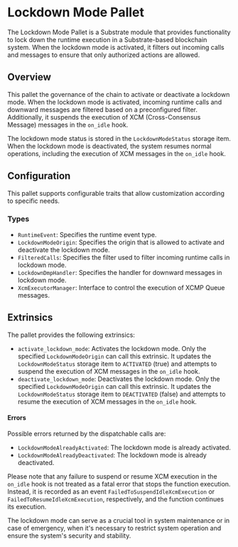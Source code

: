 # Lockdown Mode Pallet

The Lockdown Mode Pallet is a Substrate module that provides functionality to lock down the runtime execution in a Substrate-based blockchain system. When the lockdown mode is activated, it filters out incoming calls and messages to ensure that only authorized actions are allowed.

## Overview

This pallet the governance of the chain to activate or deactivate a lockdown mode. When the lockdown mode is activated, incoming runtime calls and downward messages are filtered based on a preconfigured filter. Additionally, it suspends the execution of XCM (Cross-Consensus Message) messages in the `on_idle` hook.

The lockdown mode status is stored in the `LockdownModeStatus` storage item. When the lockdown mode is deactivated, the system resumes normal operations, including the execution of XCM messages in the `on_idle` hook.

## Configuration

This pallet supports configurable traits that allow customization according to specific needs.

### Types

- `RuntimeEvent`: Specifies the runtime event type.
- `LockdownModeOrigin`: Specifies the origin that is allowed to activate and deactivate the lockdown mode.
- `FilteredCalls`: Specifies the filter used to filter incoming runtime calls in lockdown mode.
- `LockdownDmpHandler`: Specifies the handler for downward messages in lockdown mode.
- `XcmExecutorManager`: Interface to control the execution of XCMP Queue messages.


## Extrinsics

The pallet provides the following extrinsics:

- `activate_lockdown_mode`: Activates the lockdown mode. Only the specified `LockdownModeOrigin` can call this extrinsic. It updates the `LockdownModeStatus` storage item to `ACTIVATED` (true) and attempts to suspend the execution of XCM messages in the `on_idle` hook.
- `deactivate_lockdown_mode`: Deactivates the lockdown mode. Only the specified `LockdownModeOrigin` can call this extrinsic. It updates the `LockdownModeStatus` storage item to `DEACTIVATED` (false) and attempts to resume the execution of XCM messages in the `on_idle` hook.


#### Errors

Possible errors returned by the dispatchable calls are:

- `LockdownModeAlreadyActivated`: The lockdown mode is already activated.
- `LockdownModeAlreadyDeactivated`: The lockdown mode is already deactivated.
  
Please note that any failure to suspend or resume XCM execution in the `on_idle` hook is not treated as a fatal error that stops the function execution. Instead, it is recorded as an event `FailedToSuspendIdleXcmExecution` or `FailedToResumeIdleXcmExecution`, respectively, and the function continues its execution.

The lockdown mode can serve as a crucial tool in system maintenance or in case of emergency, when it's necessary to restrict system operation and ensure the system's security and stability.
